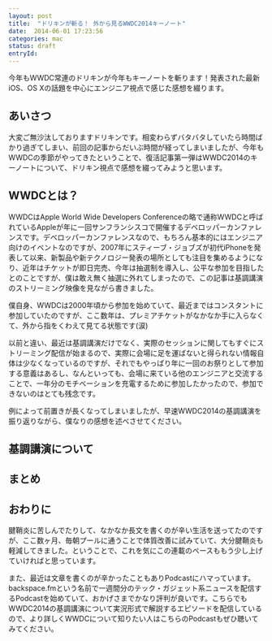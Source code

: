 ```yaml
---
layout: post
title:  "ドリキンが斬る！ 外から見るWWDC2014キーノート"
date:  2014-06-01 17:23:56
categories: mac
status: draft
entryId:
---
```


今年もWWDC常連のドリキンが今年もキーノートを斬ります！発表された最新iOS、OS Xの話題を中心にエンジニア視点で感じた感想を綴ります。

あいさつ
-------

大変ご無沙汰しておりますドリキンです。相変わらずバタバタしていたら時間ばかり過ぎてしまい、前回の記事からだいぶ時間が経ってしまいましたが、今年もWWDCの季節がやってきたということで、復活記事第一弾はWWDC2014のキーノートについて、ドリキン視点で感想を綴ってみようと思います。

WWDCとは？
----------

WWDCはApple World Wide Developers Conferenceの略で通称WWDCと呼ばれているAppleが年に一回サンフランシスコで開催するデベロッパーカンファレンスです。デベロッパーカンファレンスなので、もちろん基本的にはエンジニア向けのイベントなのですが、2007年にスティーブ・ジョブズが初代iPhoneを発表して以来、新製品や新テクノロジー発表の場所としても注目を集めるようになり、近年はチケットが即日完売、今年は抽選制を導入し、公平な参加を目指したとのことですが、僕は敢え無く抽選に外れてしまったので、この記事は基調講演のストリーミング映像を見ながら書きました。

僕自身、WWDCは2000年頃から参加を始めていて、最近まではコンスタントに参加していたのですが、ここ数年は、プレミアチケットがなかなか手に入らなくて、外から指をくわえて見てる状態です(涙)

以前と違い、最近は基調講演だけでなく、実際のセッションに関してもすぐにストリーミング配信が始まるので、実際に会場に足を運ばないと得られない情報自体は少なくなっているのですが、それでもやっぱり年に一回のお祭りとして参加する意義はあるし、なんといっても、会場に来ている他のエンジニアと交流することで、一年分のモチベーションを充電するために参加したかったので、参加できないのはとても残念です。

例によって前置きが長くなってしまいましたが、早速WWDC2014の基調講演を振り返りながら、僕なりの感想を述べさせてください。

基調講演について
---------------

まとめ
------

おわりに
--------

腱鞘炎に苦しんでたりして、なかなか長文を書くのが辛い生活を送ってたのですが、ここ数ヶ月、毎朝プールに通うことで体質改善に試みていて、大分腱鞘炎も軽減してきました。ということで、これを気にこの連載のペースももう少し上げていければと思っています。

また、最近は文章を書くのが辛かったこともありPodcastにハマっています。backspace.fmという名前で一週間分のテック・ガジェット系ニュースを配信するPodcastを始めていて、おかげさまでかなり評判が良いです。こちらでもWWDC2014の基調講演について実況形式で解説するエピソードを配信しているので、より詳しくWWDCについて知りたい人はこちらのPodcastもぜひ聴いてみてください。


